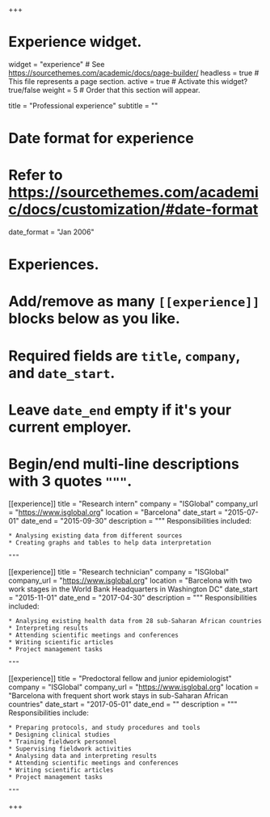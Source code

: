 +++
# Experience widget.
widget = "experience"  # See https://sourcethemes.com/academic/docs/page-builder/
headless = true  # This file represents a page section.
active = true  # Activate this widget? true/false
weight = 5  # Order that this section will appear.

title = "Professional experience"
subtitle = ""

# Date format for experience
#   Refer to https://sourcethemes.com/academic/docs/customization/#date-format
date_format = "Jan 2006"

# Experiences.
#   Add/remove as many `[[experience]]` blocks below as you like.
#   Required fields are `title`, `company`, and `date_start`.
#   Leave `date_end` empty if it's your current employer.
#   Begin/end multi-line descriptions with 3 quotes `"""`.

  [[experience]]
    title = "Research intern"
    company = "ISGlobal"
    company_url = "https://www.isglobal.org"
    location = "Barcelona"
    date_start = "2015-07-01"
    date_end = "2015-09-30"
    description = """
    Responsibilities included:

    * Analysing existing data from different sources
    * Creating graphs and tables to help data interpretation

    """

    
  [[experience]]
    title = "Research technician"
    company = "ISGlobal"
    company_url = "https://www.isglobal.org"
    location = "Barcelona with two work stages in the World Bank Headquarters in Washington DC"
    date_start = "2015-11-01"
    date_end = "2017-04-30"
    description = """
    Responsibilities included:

    * Analysing existing health data from 28 sub-Saharan African countries
    * Interpreting results
    * Attending scientific meetings and conferences
    * Writing scientific articles
    * Project management tasks

    """


  [[experience]]
    title = "Predoctoral fellow and junior epidemiologist"
    company = "ISGlobal"
    company_url = "https://www.isglobal.org"
    location = "Barcelona with frequent short work stays in sub-Saharan African countries"
    date_start = "2017-05-01"
    date_end = ""
    description = """
    Responsibilities include:

    * Preparing protocols, and study procedures and tools
    * Designing clinical studies
    * Training fieldwork personnel
    * Supervising fieldwork activities
    * Analysing data and interpreting results
    * Attending scientific meetings and conferences
    * Writing scientific articles
    * Project management tasks

    """


+++
